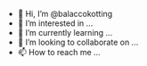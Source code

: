 - 👋 Hi, I’m @balaccokotting
- 👀 I’m interested in ...
- 🌱 I’m currently learning ...
- 💞️ I’m looking to collaborate on ...
- 📫 How to reach me ...

<!---
balaccokotting/balaccokotting is a ✨ special ✨ repository because its `README.md` (this file) appears on your GitHub profile.
You can click the Preview link to take a look at your changes.
--->
